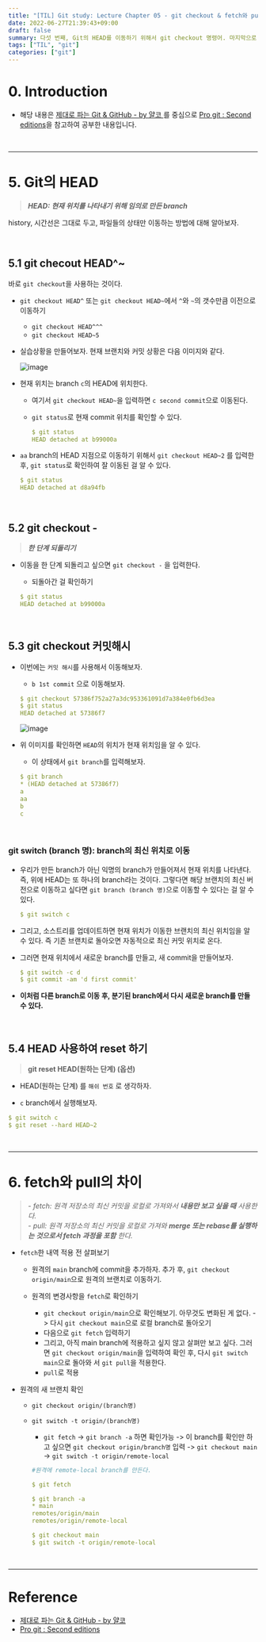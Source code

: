```yaml
---
title: "[TIL] Git study: Lecture Chapter 05 - git checkout & fetch와 pull의 차이"
date: 2022-06-27T21:39:43+09:00
draft: false
summary: 다섯 번째, Git의 HEAD를 이동하기 위해서 git checkout 명령어. 마지막으로 fetch와 pull의 차이를 학습한다.
tags: ["TIL", "git"]
categories: ["git"]
---
```


# 0. Introduction

- 해당 내용은 [제대로 파는 Git & GitHub - by 얄코 ](https://www.inflearn.com/course/%EC%A0%9C%EB%8C%80%EB%A1%9C-%ED%8C%8C%EB%8A%94-%EA%B9%83/dashboard)를 중심으로 [Pro git : Second editions](https://book.naver.com/bookdb/book_detail.nhn?bid=7187291)을 참고하여 공부한 내용입니다.

<br>

---

# 5. Git의 HEAD

> **_HEAD: 현재 위치를 나타내기 위해 임의로 만든 branch_**

history, 시간선은 그대로 두고, 파일들의 상태만 이동하는 방법에 대해 알아보자.

<br>

## 5.1 git checout HEAD^~

바로 `git checkout`을 사용하는 것이다.

- `git checkout HEAD^` 또는 `git checkout HEAD~`에서 `^`와 `~`의 갯수만큼 이전으로 이동하기

  - `git checkout HEAD^^^`
  - `git checkout HEAD~5`

- 실습상황을 만들어보자. 현재 브랜치와 커밋 상황은 다음 이미지와 같다.

  ![image](https://user-images.githubusercontent.com/78094972/175890694-3c05bbec-dbbf-4842-99c5-df76d993a621.PNG)

- 현재 위치는 branch `c`의 HEAD에 위치한다.

  - 여기서 `git checkout HEAD~`을 입력하면 `c second commit`으로 이동된다.
  - `git status`로 현재 commit 위치를 확인할 수 있다.

    ```yml
    $ git status
    HEAD detached at b99000a
    ```

- `aa` branch의 HEAD 지점으로 이동하기 위해서 `git checkout HEAD~2` 를 입력한 후, `git status`로 확인하여 잘 이동된 걸 알 수 있다.

  ```yml
  $ git status
  HEAD detached at d8a94fb
  ```

<br>

## 5.2 git checkout -

> **_한 단계 되돌리기_**

- 이동을 한 단계 되돌리고 싶으면 `git checkout -` 을 입력한다.

  - 되돌아간 걸 확인하기

  ```yml
  $ git status
  HEAD detached at b99000a
  ```

<br>

## 5.3 git checkout 커밋해시

- 이번에는 `커밋 해시`를 사용해서 이동해보자.

  - `b 1st commit` 으로 이동해보자.

  ```yml
  $ git checkout 57386f752a27a3dc953361091d7a384e0fb6d3ea
  $ git status
  HEAD detached at 57386f7
  ```

  ![image](https://user-images.githubusercontent.com/78094972/175895140-851210fc-29fd-4c07-9f1c-4ebaa8faff5d.PNG)

- 위 이미지를 확인하면 `HEAD`의 위치가 현재 위치임을 알 수 있다.

  - 이 상태에서 `git branch`를 입력해보자.

  ```yml
  $ git branch
  * (HEAD detached at 57386f7)
  a
  aa
  b
  c
  ```

<br>

### git switch (branch 명): branch의 최신 위치로 이동

- 우리가 만든 branch가 아닌 익명의 branch가 만들어져서 현재 위치를 나타낸다. 즉, 위에 HEAD는 또 하나의 branch라는 것이다. 그렇다면 해당 브랜치의 최신 버전으로 이동하고 싶다면 `git branch (branch 명)`으로 이동할 수 있다는 걸 알 수 있다.

  ```yml
  $ git switch c
  ```

- 그리고, 소스트리를 업데이트하면 현재 위치가 이동한 브랜치의 최신 위치임을 알 수 있다. 즉 기존 브랜치로 돌아오면 자동적으로 최신 커밋 위치로 온다.

- 그러면 현재 위치에서 새로운 branch를 만들고, 새 commit을 만들어보자.

  ```yml
  $ git switch -c d
  $ git commit -am 'd first commit'
  ```

- **이처럼 다른 branch로 이동 후, 분기된 branch에서 다시 새로운 branch를 만들 수 있다.**

<br>

## 5.4 HEAD 사용하여 reset 하기

> **git reset HEAD(원하는 단계) (옵션)**

- HEAD(원하는 단계) 를 `해쉬 번호` 로 생각하자. 

- `c` branch에서 실행해보자.

```yml
$ git switch c
$ git reset --hard HEAD~2
```

<br>

---

# 6. fetch와 pull의 차이

> _- fetch: 원격 저장소의 최신 커밋을 로컬로 가져와서 **내용만 보고 싶을 때** 사용한다._   
> _- pull: 원격 저장소의 최신 커밋을 로컬로 가져와  **merge 또는 rebase를 실행하는 것으로서 fetch 과정을 포함** 한다._  

- `fetch`한 내역 적용 전 살펴보기

  - 원격의 `main` branch에 commit을 추가하자. 추가 후, `git checkout origin/main`으로 원격의 브랜치로 이동하기.

  - 원격의 변경사항을 `fetch`로 확인하기
    - `git checkout origin/main`으로 확인해보기. 아무것도 변화된 게 없다. -> 다시 `git checkout main`으로 로컬 branch로 돌아오기
    - 다음으로 `git fetch` 입력하기
    - 그리고, 아직 main branch에 적용하고 싶지 않고 살펴만 보고 싶다. 그러면 `git checkout origin/main`을 입력하여 확인 후,
      다시 `git switch main`으로 돌아와 서 `git pull`을 적용한다.
    - `pull`로 적용

- 원격의 새 브랜치 확인

  - `git checkout origin/(branch명)`
  - `git switch -t origin/(branch명)`

    - `git fetch` -> `git branch -a` 하면 확인가능 -> 이 branch를 확인만 하고 싶으면 `git checkout origin/branch명` 입력 -> `git checkout main` -> `git switch -t origin/remote-local`

    ```yml
    #원격에 remote-local branch를 만든다.

    $ git fetch

    $ git branch -a
    * main
    remotes/origin/main
    remotes/origin/remote-local

    $ git checkout main
    $ git switch -t origin/remote-local
    ```

<br>

---

# Reference

- [제대로 파는 Git & GitHub - by 얄코](https://www.inflearn.com/course/%EC%A0%9C%EB%8C%80%EB%A1%9C-%ED%8C%8C%EB%8A%94-%EA%B9%83/dashboard)
- [Pro git : Second editions](https://book.naver.com/bookdb/book_detail.nhn?bid=7187291)
